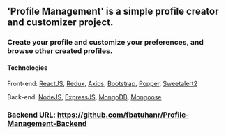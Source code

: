## 'Profile Management' is a simple profile creator and customizer project. 
### Create your profile and customize your preferences, and browse other created profiles.

#### Technologies
Front-end: 
<a href="https://reactjs.org/" target="_blank">ReactJS</a>, 
<a href="https://redux.js.org/" target="_blank">Redux</a>, 
<a href="https://axios-http.com/" target="_blank">Axios</a>, 
<a href="https://getbootstrap.com/" target="_blank">Bootstrap</a>,
<a href="https://popper.js.org/" target="_blank">Popper</a>,
<a href="https://popper.js.org/" target="_blank">Sweetalert2</a>

Back-end:
<a href="https://nodejs.org/" target="_blank">NodeJS</a>, 
<a href="https://expressjs.com/" target="_blank">ExpressJS</a>, 
<a href="https://www.mongodb.com/" target="_blank">MongoDB</a>, 
<a href="https://mongoosejs.com/" target="_blank">Mongoose</a>

### Backend URL: <a target='_blank' href='https://github.com/fbatuhanr/Profile-Management-Backend'>https://github.com/fbatuhanr/Profile-Management-Backend</a>
